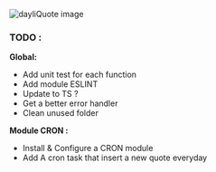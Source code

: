 ![dayliQuote image][imgTransparent]

### TODO :

**Global:**
- Add unit test for each function
- Add module ESLINT
- Update to TS ?
- Get a better error handler
- Clean unused folder

**Module CRON :**
- Install & Configure a CRON module
- Add A cron task that insert a new quote everyday

[imgPresentation]: https://image.ibb.co/d69PxJ/dayliquote0.png
[imgTransparent]: https://image.ibb.co/h8WXjy/dayliquote0_default.png
